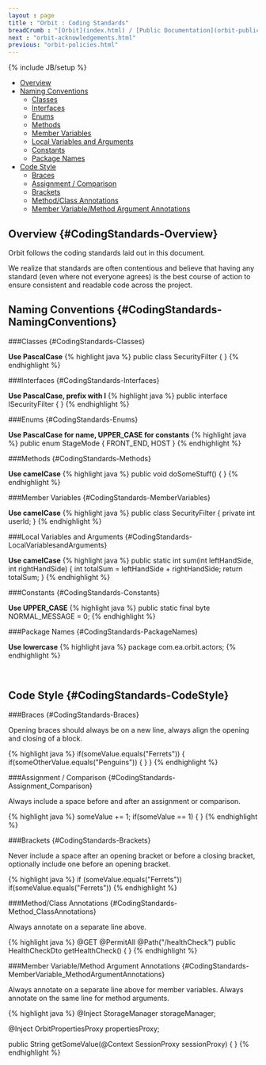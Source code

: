 ```yaml
---
layout : page
title : "Orbit : Coding Standards"
breadCrumb : "[Orbit](index.html) / [Public Documentation](orbit-public-documentation.html) / [Policies](orbit-policies.html)"
next : "orbit-acknowledgements.html"
previous: "orbit-policies.html"
---
```

{% include JB/setup %}



-  [Overview](#CodingStandards-Overview)
-  [Naming Conventions](#CodingStandards-NamingConventions)
    -  [Classes](#CodingStandards-Classes)
    -  [Interfaces](#CodingStandards-Interfaces)
    -  [Enums](#CodingStandards-Enums)
    -  [Methods](#CodingStandards-Methods)
    -  [Member Variables](#CodingStandards-MemberVariables)
    -  [Local Variables and Arguments](#CodingStandards-LocalVariablesandArguments)
    -  [Constants](#CodingStandards-Constants)
    -  [Package Names](#CodingStandards-PackageNames)
-  [Code Style](#CodingStandards-CodeStyle)
    -  [Braces](#CodingStandards-Braces)
    -  [Assignment / Comparison](#CodingStandards-Assignment_Comparison)
    -  [Brackets](#CodingStandards-Brackets)
    -  [Method/Class Annotations](#CodingStandards-Method_ClassAnnotations)
    -  [Member Variable/Method Argument Annotations](#CodingStandards-MemberVariable_MethodArgumentAnnotations)



Overview {#CodingStandards-Overview}
----------


Orbit follows the coding standards laid out in this document.


We realize that standards are often contentious and believe that having any standard (even where not everyone agrees) is the best course of action to ensure consistent and readable code across the project.


Naming Conventions {#CodingStandards-NamingConventions}
----------


###Classes {#CodingStandards-Classes}

**Use PascalCase** 
{% highlight java %}
public class SecurityFilter
{
}
{% endhighlight %}

###Interfaces {#CodingStandards-Interfaces}

**Use PascalCase, prefix with I** 
{% highlight java %}
public interface ISecurityFilter
{
}
{% endhighlight %}

###Enums {#CodingStandards-Enums}

**Use PascalCase for name, UPPER_CASE for constants** 
{% highlight java %}
public enum StageMode
{
    FRONT_END, 
    HOST
}
{% endhighlight %}

###Methods {#CodingStandards-Methods}

**Use camelCase** 
{% highlight java %}
public void doSomeStuff()
{
}
{% endhighlight %}

###Member Variables {#CodingStandards-MemberVariables}

**Use camelCase** 
{% highlight java %}
public class SecurityFilter
{
    private int userId;
}
{% endhighlight %}

###Local Variables and Arguments {#CodingStandards-LocalVariablesandArguments}

**Use camelCase** 
{% highlight java %}
public static int sum(int leftHandSide, int rightHandSide)
{
    int totalSum = leftHandSide + rightHandSide;
    return totalSum;
}
{% endhighlight %}

###Constants {#CodingStandards-Constants}

**Use UPPER_CASE** 
{% highlight java %}
public static final byte NORMAL_MESSAGE = 0;
{% endhighlight %}

###Package Names {#CodingStandards-PackageNames}

**Use lowercase** 
{% highlight java %}
package com.ea.orbit.actors;
{% endhighlight %}

 


Code Style {#CodingStandards-CodeStyle}
----------


###Braces {#CodingStandards-Braces}


Opening braces should always be on a new line, always align the opening and closing of a block.


{% highlight java %}
if(someValue.equals("Ferrets"))
{
    if(someOtherValue.equals("Penguins"))
    {
    }
}
{% endhighlight %}

###Assignment / Comparison {#CodingStandards-Assignment_Comparison}


Always include a space before and after an assignment or comparison.


{% highlight java %}
someValue += 1;
if(someValue == 1)
{
}
{% endhighlight %}

###Brackets {#CodingStandards-Brackets}


Never include a space after an opening bracket or before a closing bracket, optionally include one before an opening bracket.


{% highlight java %}
if (someValue.equals("Ferrets"))
if(someValue.equals("Ferrets"))
{% endhighlight %}

###Method/Class Annotations {#CodingStandards-Method_ClassAnnotations}


Always annotate on a separate line above.


{% highlight java %}
@GET 
@PermitAll 
@Path("/healthCheck")
public HealthCheckDto getHealthCheck()
{
}
{% endhighlight %}

###Member Variable/Method Argument Annotations {#CodingStandards-MemberVariable_MethodArgumentAnnotations}


Always annotate on a separate line above for member variables. Always annotate on the same line for method arguments.


{% highlight java %}
@Inject
StorageManager storageManager;
 
@Inject 
OrbitPropertiesProxy propertiesProxy;
 
public String getSomeValue(@Context SessionProxy sessionProxy)
{
}
{% endhighlight %}


